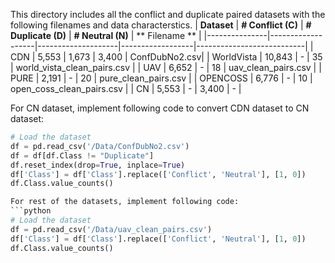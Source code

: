 This directory includes all the conflict and duplicate paired datasets with the following filenames and data characterstics.
| **Dataset**   | **# Conflict (C)** | **# Duplicate (D)** | **# Neutral (N)** | ** Filename ** | 
|---------------|-------------------|--------------------|------------------|---------------------------|
| CDN           | 5,553             | 1,673              | 3,400            | ConfDubNo2.csv|
| WorldVista    | 10,843            | -                  | 35               | world_vista_clean_pairs.csv  |
| UAV           | 6,652             | -                  | 18               | uav_clean_pairs.csv | 
| PURE          | 2,191             | -                  | 20               | pure_clean_pairs.csv       |
| OPENCOSS      | 6,776             | -                  | 10               | open_coss_clean_pairs.csv         |
| CN            | 5,553             | -                  | 3,400            | -           | 

For CN dataset, implement following code to convert CDN dataset to CN dataset:
```python
# Load the dataset
df = pd.read_csv('/Data/ConfDubNo2.csv')
df = df[df.Class != "Duplicate"]
df.reset_index(drop=True, inplace=True)
df['Class'] = df['Class'].replace(['Conflict', 'Neutral'], [1, 0])
df.Class.value_counts()

For rest of the datasets, implement following code:
```python
# Load the dataset
df = pd.read_csv('/Data/uav_clean_pairs.csv')
df['Class'] = df['Class'].replace(['Conflict', 'Neutral'], [1, 0])
df.Class.value_counts()

